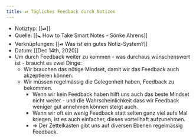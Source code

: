 ```yaml
---
title: ⏯ Tägliches Feedback durch Notizen
---
```


- Notiztyp: [[⏯]]
- Quelle: [[🚼 How to Take Smart Notes - Sönke Ahrens]]
- Verknüpfungen: [[⏯ Was ist ein gutes Notiz-System?]]
- Datum: [[Dec 14th, 2020]]
- Um durch Feedback weiter zu kommen - was durchaus wünschenswert ist - braucht es zwei Dinge:
	- Wir brauchen das nötige Mindset, damit wir das Feedback auch akzeptieren können.
	- Wir müssen regelmässig die Gelegenheit haben, Feedback zu bekommen.
		- Wenn wir kein Feedback haben hilft uns auch das beste Mindset nicht weiter - und die Wahrscheinlichkeit dass wir Feedback weniger gut annehmen können steigt auch.
		- Wenn wir oft ein wenig Feedback statt selten ganz viel aufs Mal kriegen, ist es auch einfacher, dieses vorteilhaft aufzunehmen.
		- => Der Zettelkasten gibt uns auf diversen Ebenen regelmässig Feedback.